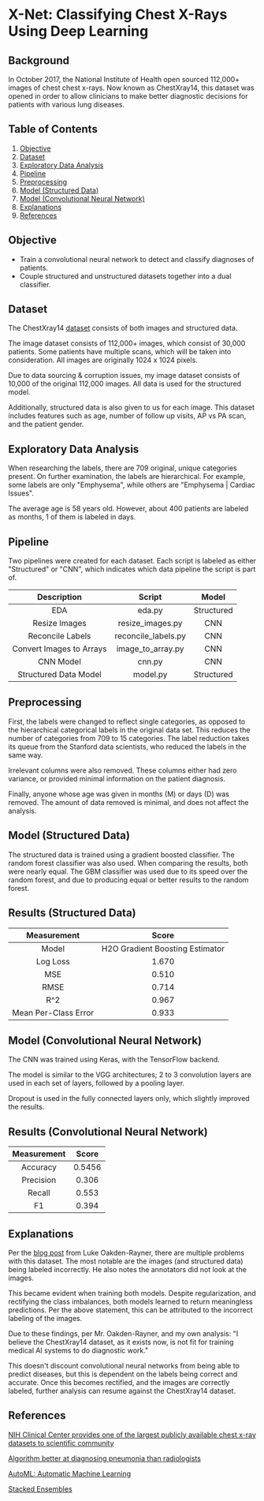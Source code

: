 # X-Net: Classifying Chest X-Rays Using Deep Learning

## Background
In October 2017, the National Institute of Health open sourced 112,000+ images of chest
chest x-rays. Now known as ChestXray14, this dataset was opened in order to allow clinicians to make better
diagnostic decisions for patients with various lung diseases.

## Table of Contents
1. [Objective](#objective)
2. [Dataset](#dataset)
3. [Exploratory Data Analysis](#exploratory-data-analysis)
4. [Pipeline](#pipeline)
5. [Preprocessing](#preprocessing)
6. [Model (Structured Data)](#model-structured-data)
7. [Model (Convolutional Neural Network)](#model-convolutional-neural-network)
8. [Explanations](#explanations)
9. [References](#references)


## Objective
* Train a convolutional neural network to detect and classify diagnoses of patients.
* Couple structured and unstructured datasets together into a dual classifier.


## Dataset
The ChestXray14 [dataset](https://nihcc.app.box.com/v/ChestXray-NIHCC/folder/36938765345)
consists of both images and structured data.

The image dataset consists of 112,000+ images, which consist of 30,000 patients.
Some patients have multiple scans, which will be taken into consideration.
All images are originally 1024 x 1024 pixels.

Due to data sourcing & corruption issues, my image dataset consists of 10,000
of the original 112,000 images. All data is used for the structured model.

Additionally, structured data is also given to us for each image. This dataset
includes features such as age, number of follow up visits, AP vs PA scan, and
the patient gender.


## Exploratory Data Analysis

When researching the labels, there are 709 original, unique categories present. On further examination, the labels are hierarchical. For example, some labels are only "Emphysema", while others are "Emphysema | Cardiac Issues".

The average age is 58 years old. However, about 400 patients are labeled
as months, 1 of them is labeled in days.


## Pipeline

Two pipelines were created for each dataset. Each script is labeled as either "Structured" or
"CNN", which indicates which data pipeline the script is part of.

|Description|Script|Model|
| :-------------: |:-------------:|:-------------:|
|EDA|eda.py|Structured
|Resize Images|resize_images.py|CNN
|Reconcile Labels|reconcile_labels.py|CNN
|Convert Images to Arrays|image_to_array.py|CNN
|CNN Model|cnn.py|CNN
|Structured Data Model|model.py|Structured

## Preprocessing

First, the labels were changed to reflect single categories, as opposed to the hierarchical categorical labels in the original
data set. This reduces the number of categories from 709 to 15 categories. The label reduction takes its queue from the Stanford
data scientists, who reduced the labels in the same way.

Irrelevant columns were also removed. These columns either had zero variance, or provided minimal information
on the patient diagnosis.

Finally, anyone whose age was given in months (M) or days (D) was removed. The amount of data removed is minimal,
and does not affect the analysis.


## Model (Structured Data)

The structured data is trained using a gradient boosted classifier. The random
forest classifier was also used. When comparing the results, both were nearly
equal. The GBM classifier was used due to its speed over the random forest,
and due to producing equal or better results to the random forest.


## Results (Structured Data)

|Measurement|Score|
| :-------------: |:-------------:|
|Model | H2O Gradient Boosting Estimator|
|Log Loss|1.670|
|MSE|0.510|
|RMSE|0.714|
|R^2|0.967|
|Mean Per-Class Error|0.933|



## Model (Convolutional Neural Network)

The CNN was trained using Keras, with the TensorFlow backend.

The model is similar to the VGG architectures; 2 to 3 convolution layers are used in each set of layers, followed by a pooling layer.

Dropout is used in the fully connected layers only, which slightly
improved the results.

## Results (Convolutional Neural Network)
|Measurement|Score|
| :-------------: |:-------------:|
|Accuracy|0.5456
|Precision|0.306
|Recall|0.553
|F1|0.394

## Explanations

Per the [blog post](https://lukeoakdenrayner.wordpress.com/2017/12/18/the-chestxray14-dataset-problems/) from Luke Oakden-Rayner, there are multiple problems with this dataset. The most notable
are the images (and structured data) being labeled incorrectly. He also notes the annotators did not look at the images.

This became evident when training both models. Despite regularization, and rectifying the class imbalances,
both models learned to return meaningless predictions. Per the above statement, this can be attributed to the incorrect
labeling of the images.


Due to these findings, per Mr. Oakden-Rayner, and my own analysis: "I believe the ChestXray14 dataset, as it exists now, is not fit for training medical AI systems to do diagnostic work."


This doesn't discount convolutional neural networks from being able to predict diseases, but this is dependent on the
labels being correct and accurate. Once this becomes rectified, and the images are correctly labeled, further analysis
can resume against the ChestXray14 dataset.




## References
[NIH Clinical Center provides one of the largest publicly available chest x-ray datasets to scientific community](https://www.nih.gov/news-events/news-releases/nih-clinical-center-provides-one-largest-publicly-available-chest-x-ray-datasets-scientific-community?utm_content=buffer0bad0&utm_medium=social&utm_source=linkedin.com&utm_campaign=buffer)

[Algorithm better at diagnosing pneumonia than radiologists](http://med.stanford.edu/news/all-news/2017/11/algorithm-can-diagnose-pneumonia-better-than-radiologists.html)

[AutoML: Automatic Machine Learning](http://docs.h2o.ai/h2o/latest-stable/h2o-docs/automl.html)

[Stacked Ensembles](http://docs.h2o.ai/h2o/latest-stable/h2o-docs/data-science/stacked-ensembles.html)
